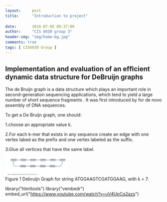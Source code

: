 ```yaml
---
layout:     post
title:      "Introduction to project"

date:       2016-07-05 09:37:00
author:     "CIS 6930 group 3"
header-img: "img/home-bg.jpg"
comments: true
tags: [ CIS6930 Group ]
---
```

Implementation and evaluation of an efﬁcient dynamic data structure for DeBruijn graphs
---------------------------------------------------------------------------------------

The de Bruijn graph is a data structure which plays an important role in
second-generation sequencing applications, which tend to yield a large
number of short sequence fragments . It
was first introduced by for de novo assembly
of DNA sequences. 

To get a De Bruijn graph, one should:

  1.choose an appropriate value k.

  2.For each k-mer that exists in any sequence create an edge with one vertex labed as the prefix and one vertex labeled as the suffix.

  3.Glue all vertices that have the same label. 


<img src="./img/DeBruijn Graph.png" alt="Drawing" style="width: 200px;"/>
<div>
Figure 1 Debruijn Graph for  string ATGGAAGTCGATGGAAG, with k = 7.
</div>


library("htmltools")
library("vembedr")
embed_url("https://www.youtube.com/watch?v=uV4UpCq2azs")